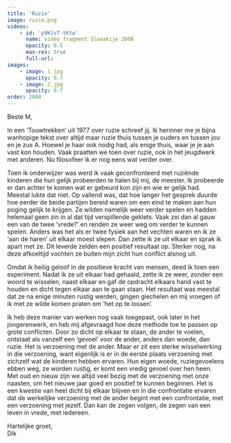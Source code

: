 ```yaml
---
title: 'Ruzie'
image: ruzie.png
videos:
    - id: 'p9KlsT-tKtw'
      name: video fragment Slowakije 2008
      opacity: 0.5
      max-res: true
      full-url: 
images:
    - image: 1.jpg
      opacity: 0.7
    - image: 2.jpg
      opacity: 0.7
order: 2008
---
```


Beste M,

In een ‘Touwtrekken’ uit 1977 over ruzie schreef jij. 
Ik herinner me je bijna wanhopige tekst over altijd maar ruzie thuis tussen je ouders en tussen jou en je zus A. Hoewel je haar ook nodig had, als enige thuis, waar je je aan vast kon houden.
Vaak praatten we toen over ruzie, ook in het jeugdwerk met anderen. Nu filosofeer ik er nog eens wat verder over.

Toen ik onderwijzer was werd ik vaak geconfronteerd met ruziënde kinderen die hun gelijk probeerden te halen bij mij, de meester. Ik probeerde er dan achter te komen wat er gebeurd kon zijn en wie er gelijk had. Meestal lukte dat niet. Op vallend was, dat hoe langer het gesprek duurde hoe eerder de beide partijen bereid waren om een eind te maken aan hun poging gelijk te krijgen. Ze wilden namelijk weer verder spelen en hadden helemaal geen zin in al dat tijd verspillende geklets. Vaak zei dan al gauw een van de twee ‘vrede?’ en renden ze weer weg om verder te kunnen spelen. Anders was het als er twee fysiek aan het vechten waren en ik ze ‘aan de haren’ uit elkaar moest slepen. Dan zette ik ze uit elkaar en sprak ik apart met ze. Dit leverde zelden een positief resultaat op. Sterker nog, na deze afkoeltijd vochten ze buiten mijn zicht hun conflict alsnog uit. 

Omdat ik heilig geloof in  de positieve kracht van mensen, deed ik toen een experiment. Nadat ik ze uit elkaar had gehaald, zette ik ze weer, zonder een woord te wisselen, naast elkaar en gaf de opdracht elkaars hand vast te houden en dicht tegen elkaar aan te gaan staan. Het resultaat was meestal dat ze na enige minuten rustig werden, gingen giechelen en mij vroegen of ik met ze wilde komen praten om ‘het op te lossen’. 

Ik heb deze manier van werken nog vaak toegepast, ook later in het jongerenwerk, en heb mij afgevraagd hoe deze methode toe te passen op grote conflicten. 
Door zo dicht op elkaar te staan, de ander te voelen, ontstaat als vanzelf een ‘gevoel’ voor de ander, anders dan woede, dan ruzie. Het is verzoening met de ander. Maar er zit een sterke wisselwerking in die verzoening, want eigenlijk is er in de eerste plaats verzoening met zichzelf wat de kinderen hebben ervaren. Hun eigen woede, ruziegevoelens ebben weg, ze worden rustig, er komt een vredig gevoel over hen heen. Met oud en nieuw zijn we altijd veel bezig met de verzoening met onze naasten, om het nieuwe jaar goed en positief te kunnen beginnen. Het is een kwestie van heel dicht bij elkaar blijven en in die confrontatie ervaren dat de werkelijke verzoening met de ander begint met een confrontatie, met een verzoening met jezelf. Dan kan de zegen volgen, de zegen van een leven in vrede, met iedereen.

Hartelijke groet,<br/>
Dik 
